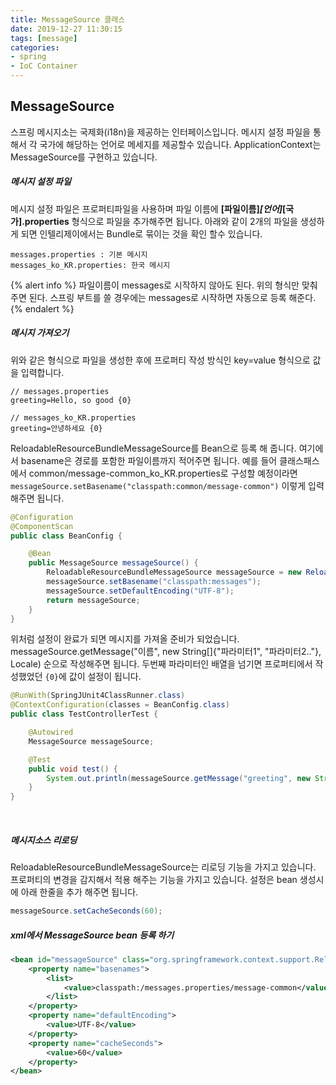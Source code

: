 ```yaml
---
title: MessageSource 클래스
date: 2019-12-27 11:30:15
tags: [message]
categories:
- spring
- IoC Container
---
```


## MessageSource

스프링 메시지소는 국제화(i18n)을 제공하는 인터페이스입니다. 메시지 설정 파일을 통해서 각 국가에 해당하는 언어로 메세지를 제공할수 있습니다. ApplicationContext는 MessageSource를 구현하고 있습니다.

##### 메시지 설정 파일

메시지 설정 파일은 프로퍼티파일을 사용하며 파일 이름에 __[파일이름]_[언어]_[국가].properties__ 형식으로 파일을 추가해주면 됩니다. 아래와 같이 2개의 파일을 생성하게 되면 인텔리제이에서는 Bundle로 묶이는 것을 확인 할수 있습니다.

```
messages.properties : 기본 메시지       
messages_ko_KR.properties: 한국 메시지
```

{% alert info %}
파일이름이 messages로 시작하지 않아도 된다. 위의 형식만 맞춰주면 된다. 스프링 부트를 쓸 경우에는 messages로 시작하면 자동으로 등록 해준다.
{% endalert %}

##### 메시지 가져오기

위와 같은 형식으로 파일을 생성한 후에 프로퍼티 작성 방식인 key=value 형식으로 값을 입력합니다.

```properties
// messages.properties
greeting=Hello, so good {0}
```

```properties
// messages_ko_KR.properties
greeting=안녕하세요 {0}
```

ReloadableResourceBundleMessageSource를 Bean으로 등록 해 줍니다. 여기에서 basename은 경로를 포함한 파일이름까지 적어주면 됩니다. 예를 들어 클래스패스에서 common/message-common_ko_KR.properties로 구성할 예정이라면 `messageSource.setBasename("classpath:common/message-common")` 이렇게 입력해주면 됩니다.

```java
@Configuration
@ComponentScan
public class BeanConfig {

    @Bean
    public MessageSource messageSource() {
        ReloadableResourceBundleMessageSource messageSource = new ReloadableResourceBundleMessageSource();
        messageSource.setBasename("classpath:messages");
        messageSource.setDefaultEncoding("UTF-8");
        return messageSource;
    }
}
```

위처럼 설정이 완료가 되면 메시지를 가져올 준비가 되었습니다. messageSource.getMessage("이름", new String[]{"파라미터1", "파라미터2.."}, Locale) 순으로 작성해주면 됩니다. 두번째 파라미터인 배열을 넘기면 프로퍼티에서 작성했었던 `{0}`에 값이 설정이 됩니다.

```java
@RunWith(SpringJUnit4ClassRunner.class)
@ContextConfiguration(classes = BeanConfig.class)
public class TestControllerTest {

    @Autowired
    MessageSource messageSource;

    @Test
    public void test() {
        System.out.println(messageSource.getMessage("greeting", new String[]{"1"}, Locale.KOREA));
    }
}
```

<br>

##### 메시지소스 리로딩

ReloadableResourceBundleMessageSource는 리로딩 기능을 가지고 있습니다. 프로퍼티의 변경을 감지해서 적용 해주는 기능을 가지고 있습니다. 설정은 bean 생성시에 아래 한줄을 추가 해주면 됩니다.

```java
messageSource.setCacheSeconds(60);
```

##### xml에서 MessageSource bean 등록 하기

```xml
<bean id="messageSource" class="org.springframework.context.support.ReloadableResourceBundleMessageSource">
    <property name="basenames">
        <list>
            <value>classpath:/messages.properties/message-common</value>
        </list>
    </property>
    <property name="defaultEncoding">
        <value>UTF-8</value>
    </property>
    <property name="cacheSeconds">
        <value>60</value>
    </property>
</bean>
```